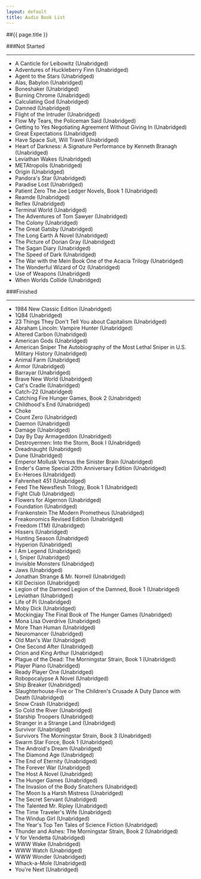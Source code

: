 ```yaml
---
layout: default
title: Audio Book List
---
```


##{{ page.title }}

###Not Started
***
* A Canticle for Leibowitz (Unabridged)
* Adventures of Huckleberry Finn (Unabridged)
* Agent to the Stars (Unabridged)
* Alas, Babylon (Unabridged)
* Boneshaker (Unabridged)
* Burning Chrome (Unabridged)
* Calculating God (Unabridged)
* Damned (Unabridged)
* Flight of the Intruder (Unabridged)
* Flow My Tears, the Policeman Said (Unabridged)
* Getting to Yes Negotiating Agreement Without Giving In (Unabridged)
* Great Expectations (Unabridged)
* Have Space Suit, Will Travel (Unabridged)
* Heart of Darkness: A Signature Performance by Kenneth Branagh (Unabridged)
* Leviathan Wakes (Unabridged)
* METAtropolis (Unabridged)
* Origin (Unabridged)
* Pandora's Star (Unabridged)
* Paradise Lost (Unabridged)
* Patient Zero The Joe Ledger Novels, Book 1 (Unabridged)
* Reamde (Unabridged)
* Reflex (Unabridged)
* Terminal World (Unabridged)
* The Adventures of Tom Sawyer (Unabridged)
* The Colony (Unabridged)
* The Great Gatsby (Unabridged)
* The Long Earth A Novel (Unabridged)
* The Picture of Dorian Gray (Unabridged)
* The Sagan Diary (Unabridged)
* The Speed of Dark (Unabridged)
* The War with the Mein Book One of the Acacia Trilogy (Unabridged)
* The Wonderful Wizard of Oz (Unabridged)
* Use of Weapons (Unabridged)
* When Worlds Collide (Unabridged)

###Finished
***
* 1984 New Classic Edition (Unabridged)
* 1Q84 (Unabridged)
* 23 Things They Don't Tell You about Capitalism (Unabridged)
* Abraham Lincoln: Vampire Hunter (Unabridged)
* Altered Carbon (Unabridged)
* American Gods (Unabridged)
* American Sniper The Autobiography of the Most Lethal Sniper in U.S. Military History (Unabridged)
* Animal Farm (Unabridged)
* Armor (Unabridged)
* Barrayar (Unabridged)
* Brave New World (Unabridged)
* Cat's Cradle (Unabridged)
* Catch-22 (Unabridged)
* Catching Fire Hunger Games, Book 2 (Unabridged)
* Childhood's End (Unabridged)
* Choke
* Count Zero (Unabridged)
* Daemon (Unabridged)
* Damage (Unabridged)
* Day By Day Armageddon (Unabridged)
* Destroyermen: Into the Storm, Book I (Unabridged)
* Dreadnaught (Unabridged)
* Dune (Unabridged)
* Emperor Mollusk Versus the Sinister Brain (Unabridged)
* Ender's Game Special 20th Anniversary Edition (Unabridged)
* Ex-Heroes (Unabridged)
* Fahrenheit 451 (Unabridged)
* Feed The Newsflesh Trilogy, Book 1 (Unabridged)
* Fight Club (Unabridged)
* Flowers for Algernon (Unabridged)
* Foundation (Unabridged)
* Frankenstein The Modern Prometheus (Unabridged)
* Freakonomics Revised Edition (Unabridged)
* Freedom (TM) (Unabridged)
* Hissers (Unabridged)
* Hunting Season (Unabridged)
* Hyperion (Unabridged)
* I Am Legend (Unabridged)
* I, Sniper (Unabridged)
* Invisible Monsters (Unabridged)
* Jaws (Unabridged)
* Jonathan Strange & Mr. Norrell (Unabridged)
* Kill Decision (Unabridged)
* Legion of the Damned Legion of the Damned, Book 1 (Unabridged)
* Leviathan (Unabridged)
* Life of Pi (Unabridged)
* Moby Dick (Unabridged)
* Mockingjay The Final Book of The Hunger Games (Unabridged)
* Mona Lisa Overdrive (Unabridged)
* More Than Human (Unabridged)
* Neuromancer (Unabridged)
* Old Man's War (Unabridged)
* One Second After (Unabridged)
* Orion and King Arthur (Unabridged)
* Plague of the Dead: The Morningstar Strain, Book 1 (Unabridged)
* Player Piano (Unabridged)
* Ready Player One (Unabridged)
* Robopocalypse A Novel (Unabridged)
* Ship Breaker (Unabridged)
* Slaughterhouse-Five or The Children's Crusade A Duty Dance with Death (Unabridged)
* Snow Crash (Unabridged)
* So Cold the River (Unabridged)
* Starship Troopers (Unabridged)
* Stranger in a Strange Land (Unabridged)
* Survivor (Unabridged)
* Survivors The Morningstar Strain, Book 3 (Unabridged)
* Swarm Star Force, Book 1 (Unabridged)
* The Android's Dream (Unabridged)
* The Diamond Age (Unabridged)
* The End of Eternity (Unabridged)
* The Forever War (Unabridged)
* The Host A Novel (Unabridged)
* The Hunger Games (Unabridged)
* The Invasion of the Body Snatchers (Unabridged)
* The Moon Is a Harsh Mistress (Unabridged)
* The Secret Servant (Unabridged)
* The Talented Mr. Ripley (Unabridged)
* The Time Traveler's Wife (Unabridged)
* The Windup Girl (Unabridged)
* The Year's Top Ten Tales of Science Fiction (Unabridged)
* Thunder and Ashes: The Morningstar Strain, Book 2 (Unabridged)
* V for Vendetta (Unabridged)
* WWW Wake (Unabridged)
* WWW Watch (Unabridged)
* WWW Wonder (Unabridged)
* Whack-a-Mole (Unabridged)
* You're Next (Unabridged)
